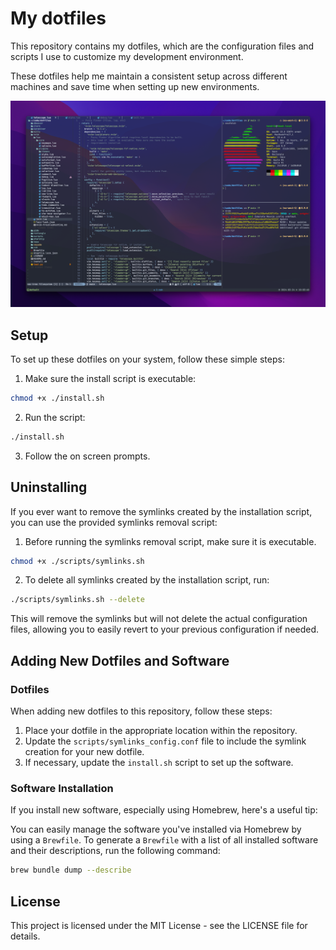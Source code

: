 # My dotfiles

This repository contains my dotfiles, which are the configuration files and scripts I use to customize my development environment.

These dotfiles help me maintain a consistent setup across different machines and save time when setting up new environments.

![screenshot](img/nvim-demo.png)

## Setup

To set up these dotfiles on your system, follow these simple steps:

1. Make sure the install script is executable:

```bash
chmod +x ./install.sh
```

2. Run the script:

```bash
./install.sh
```

3. Follow the on screen prompts.

## Uninstalling

If you ever want to remove the symlinks created by the installation script, you can use the provided symlinks removal script:

1. Before running the symlinks removal script, make sure it is executable.

```bash
chmod +x ./scripts/symlinks.sh
```

2. To delete all symlinks created by the installation script, run:

```bash
./scripts/symlinks.sh --delete
```

This will remove the symlinks but will not delete the actual configuration files, allowing you to easily revert to your previous configuration if needed.

## Adding New Dotfiles and Software

### Dotfiles

When adding new dotfiles to this repository, follow these steps:

1. Place your dotfile in the appropriate location within the repository.
2. Update the `scripts/symlinks_config.conf` file to include the symlink creation for your new dotfile.
3. If necessary, update the `install.sh` script to set up the software.

### Software Installation

If you install new software, especially using Homebrew, here's a useful tip:

You can easily manage the software you've installed via Homebrew by using a `Brewfile`. To generate a `Brewfile` with a list of all installed software and their descriptions, run the following command:

```bash
brew bundle dump --describe
```

## License

This project is licensed under the MIT License - see the LICENSE file for details.
